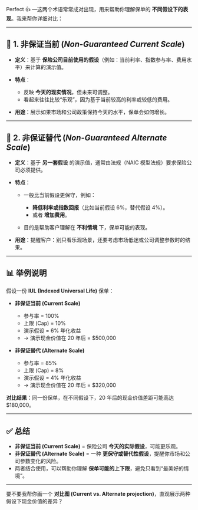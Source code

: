 Perfect 👍 —这两个术语常常成对出现，用来帮助你理解保单的 **不同假设下的表现**。我来帮你详细对比：

---

## 📌 1. 非保证当前 (*Non-Guaranteed Current Scale*)

* **定义**：基于 **保险公司目前使用的假设**（例如：当前利率、指数参与率、费用水平）来计算的演示值。
* **特点**：

  * 反映 **今天的现实情况**，但未来可调整。
  * 看起来往往比较“乐观”，因为基于当前较高的利率或较低的费用。
* **用途**：展示如果市场和公司政策保持今天的水平，保单会如何增长。

---

## 📌 2. 非保证替代 (*Non-Guaranteed Alternate Scale*)

* **定义**：基于 **另一套假设** 的演示值，通常由法规（NAIC 模型法规）要求保险公司必须提供。
* **特点**：

  * 一般比当前假设更保守，例如：

    * **降低利率或指数回报**（比如当前假设 6%，替代假设 4%）。
    * 或者 **增加费用**。
  * 目的是帮助客户理解在 **不利情境** 下，保单可能的表现。
* **用途**：提醒客户：别只看乐观场景，还要考虑市场低迷或公司调整参数时的结果。

---

## 📊 举例说明

假设一份 **IUL (Indexed Universal Life)** 保单：

* **非保证当前 (Current Scale)**

  * 参与率 = 100%
  * 上限 (Cap) = 10%
  * 演示假设 = 6% 年化收益
  * → 演示现金价值在 20 年后 = \$500,000

* **非保证替代 (Alternate Scale)**

  * 参与率 = 85%
  * 上限 (Cap) = 8%
  * 演示假设 = 4% 年化收益
  * → 演示现金价值在 20 年后 = \$320,000

**对比结果**：同一份保单，在不同假设下，20 年后的现金价值差距可能高达 \$180,000。

---

## ✅ 总结

* **非保证当前 (Current Scale)** = 保险公司 **今天的实际假设**，可能更乐观。
* **非保证替代 (Alternate Scale)** = 一种 **更保守或替代性假设**，提醒你市场和公司参数变化的风险。
* 两者结合使用，可以帮助你理解 **保单可能的上下限**，避免只看到“最美好的情境”。

---

要不要我帮你画一个 **对比图 (Current vs. Alternate projection)**，直观展示两种假设下现金价值的差异？


